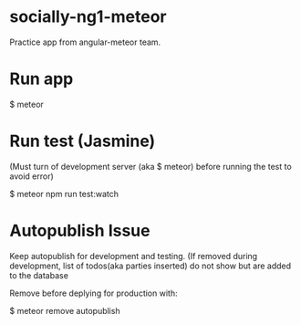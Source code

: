 # socially-ng1-meteor
Practice app from angular-meteor team.

# Run app
  $ meteor

# Run test (Jasmine)
(Must turn of development server (aka $ meteor) before running the test to avoid error)

  $ meteor npm run test:watch

# Autopublish Issue
  Keep autopublish for development and testing.
    (If removed during development, list of todos(aka parties inserted) do not show but are added to the database

  Remove before deplying for production with:

  $ meteor remove autopublish
